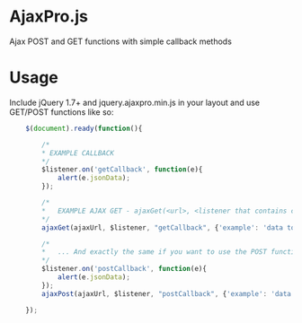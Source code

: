 AjaxPro.js
==================

Ajax POST and GET functions with simple callback methods

Usage
==================
Include jQuery 1.7+ and jquery.ajaxpro.min.js in your layout and use GET/POST functions like so:
```javascript
	$(document).ready(function(){

		/*
		* EXAMPLE CALLBACK
		*/
		$listener.on('getCallback', function(e){
			alert(e.jsonData);
		});

		/*
		*	EXAMPLE AJAX GET - ajaxGet(<url>, <listener that contains callback>, <callback name>, <data object to send>);
		*/
		ajaxGet(ajaxUrl, $listener, "getCallback", {'example': 'data to send'});

		/*
		*	... And exactly the same if you want to use the POST function
		*/
		$listener.on('postCallback', function(e){
			alert(e.jsonData);
		});
		ajaxPost(ajaxUrl, $listener, "postCallback", {'example': 'data to send'});

	});
```
